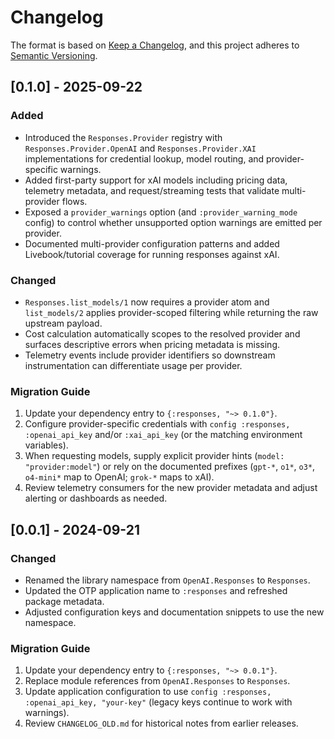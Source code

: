 # Changelog

The format is based on [Keep a Changelog](https://keepachangelog.com/en/1.0.0/),
and this project adheres to [Semantic Versioning](https://semver.org/spec/v2.0.0.html).

## [0.1.0] - 2025-09-22
### Added
- Introduced the `Responses.Provider` registry with `Responses.Provider.OpenAI` and `Responses.Provider.XAI` implementations for credential lookup, model routing, and provider-specific warnings.
- Added first-party support for xAI models including pricing data, telemetry metadata, and request/streaming tests that validate multi-provider flows.
- Exposed a `provider_warnings` option (and `:provider_warning_mode` config) to control whether unsupported option warnings are emitted per provider.
- Documented multi-provider configuration patterns and added Livebook/tutorial coverage for running responses against xAI.

### Changed
- `Responses.list_models/1` now requires a provider atom and `list_models/2` applies provider-scoped filtering while returning the raw upstream payload.
- Cost calculation automatically scopes to the resolved provider and surfaces descriptive errors when pricing metadata is missing.
- Telemetry events include provider identifiers so downstream instrumentation can differentiate usage per provider.

### Migration Guide
1. Update your dependency entry to `{:responses, "~> 0.1.0"}`.
2. Configure provider-specific credentials with `config :responses, :openai_api_key` and/or `:xai_api_key` (or the matching environment variables).
3. When requesting models, supply explicit provider hints (`model: "provider:model"`) or rely on the documented prefixes (`gpt-*`, `o1*`, `o3*`, `o4-mini*` map to OpenAI; `grok-*` maps to xAI).
4. Review telemetry consumers for the new provider metadata and adjust alerting or dashboards as needed.

## [0.0.1] - 2024-09-21
### Changed
- Renamed the library namespace from `OpenAI.Responses` to `Responses`.
- Updated the OTP application name to `:responses` and refreshed package metadata.
- Adjusted configuration keys and documentation snippets to use the new namespace.

### Migration Guide
1. Update your dependency entry to `{:responses, "~> 0.0.1"}`.
2. Replace module references from `OpenAI.Responses` to `Responses`.
3. Update application configuration to use `config :responses, :openai_api_key, "your-key"` (legacy keys continue to work with warnings).
4. Review `CHANGELOG_OLD.md` for historical notes from earlier releases.
